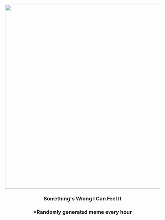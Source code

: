 <p align="center">
        <img src="https://i.redd.it/vczkchyfudz81.gif" width="600" height="600">
        </p>
        <h3 align="center">Something's Wrong I Can Feel It</h3>
        <h3 align="center">*Randomly generated meme every hour</h3>
    